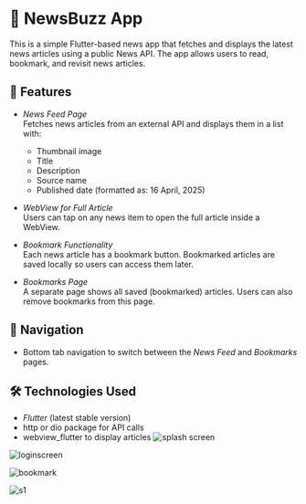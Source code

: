 # 📰 NewsBuzz App

This is a simple Flutter-based news app that fetches and displays the latest news articles using a public News API. The app allows users to read, bookmark, and revisit news articles.

## 🚀 Features

- *News Feed Page*  
  Fetches news articles from an external API and displays them in a list with:
  - Thumbnail image
  - Title
  - Description
  - Source name
  - Published date (formatted as: 16 April, 2025)

- *WebView for Full Article*  
  Users can tap on any news item to open the full article inside a WebView.

- *Bookmark Functionality*  
  Each news article has a bookmark button. Bookmarked articles are saved locally so users can access them later.

- *Bookmarks Page*  
  A separate page shows all saved (bookmarked) articles. Users can also remove bookmarks from this page.

## 📱 Navigation

- Bottom tab navigation to switch between the *News Feed* and *Bookmarks* pages.

## 🛠 Technologies Used

- *Flutter* (latest stable version)
- http or dio package for API calls
- webview_flutter to display articles
![splash screen](https://github.com/user-attachments/assets/a02e1ba7-223b-4415-880f-e2dff3ab8d59)

![loginscreen](https://github.com/user-attachments/assets/61982389-a598-4f27-9720-13fa0dde2eb5)

![bookmark](https://github.com/user-attachments/assets/7af97c94-03ea-4049-aaa0-a4921e4bbaf8)

![s1](https://github.com/user-attachments/assets/9ca5f34a-9be4-4358-aacf-b2280a149571)
